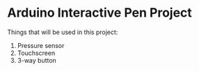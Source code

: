 <h1>Arduino Interactive Pen Project</h1>

Things that will be used in this project:
1) Pressure sensor
2) Touchscreen
3) 3-way button
